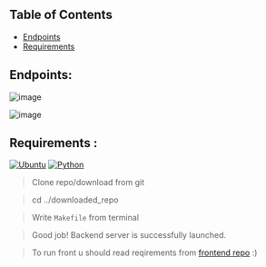 ## Table of Contents

+ [Endpoints](#endpoints)
+ [Requirements](#installing)

## Endpoints<a name = "endpoints"></a>:

![image](https://user-images.githubusercontent.com/65871712/233931344-6ecde23c-a3ea-49dd-b673-b7198e894f51.png)


![image](https://user-images.githubusercontent.com/65871712/233931453-ae06c037-6aee-41e2-8892-d18377f4a4bf.png)


## Requirements <a name = "installing"></a>:
[![Ubuntu](https://img.shields.io/badge/ubuntu-orange?style=for-the-badge&logo=ubuntu&logoColor=white)](https://ubuntu.com/?!)
[![Python](https://img.shields.io/badge/python-black?style=for-the-badge&logo=python&logoColor=white)](https://ubuntu.com/?!)
> Clone repo/download from git

> cd ../downloaded_repo

> Write ```Makefile``` from terminal

> Good job! Backend server is successfully launched.

> To run front u should read reqirements from [frontend repo](https://github.com/neketli/order-lifecycle/tree/master/frontend) :)
